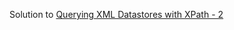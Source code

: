 Solution to [Querying XML Datastores with XPath - 2](https://www.hackerrank.com/challenges/querying-xml-datastores-with-xpath-1-1)